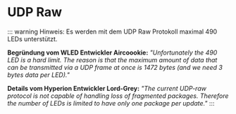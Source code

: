 # UDP Raw

::: warning Hinweis:
Es werden mit dem UDP Raw Protokoll maximal 490 LEDs unterstützt.

**Begründung vom WLED Entwickler Aircoookie:**
<em>"Unfortunately the 490 LED is a hard limit. The reason is that the maximum amount of data that can be transmitted via a UDP frame at once is 1472 bytes (and we need 3 bytes data per LED)."
</em>

**Details vom Hyperion Entwickler Lord-Grey:**
<em>"The current UDP-raw protocol is not capable of handling loss of fragmented packages.
Therefore the number of LEDs is limited to have only one package per update."</em>
:::